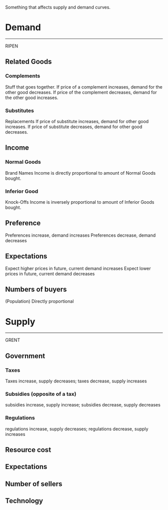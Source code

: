 Something that affects supply and demand curves.

# Demand
---
RIPEN
## Related Goods
### Complements
Stuff that goes together. 
If price of a complement increases, demand for the other good decreases. 
If price of the complement decreases, demand for the other good increases.
### Substitutes
Replacements 
If price of substitute increases, demand for other good increases.
If price of substitute decreases, demand for other good decreases.
## Income
### Normal Goods
Brand Names
Income is directly proportional to amount of Normal Goods bought.
### Inferior Good
Knock-Offs
Income is inversely proportional to amount of Inferior Goods bought.
## Preference
Preferences increase, demand increases
Preferences decrease, demand decreases 
## Expectations
Expect higher prices in future, current demand increases
Expect lower prices in future, current demand decreases 
## Numbers of buyers
(Population)
Directly proportional 
# Supply
---
GRENT
## Government
### Taxes
Taxes increase, supply decreases; taxes decrease, supply increases
### Subsidies (opposite of a tax)
subsidies increase, supply increase; subsidies decrease, supply decreases
### Regulations
regulations increase, supply decreases; regulations decrease, supply increases

## Resource cost


## Expectations


## Number of sellers


## Technology